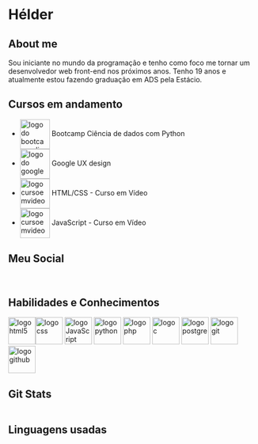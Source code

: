 
<h1> Hélder </h1>
<h2> About me </h2>
<p>Sou iniciante no mundo da programação e tenho como foco me tornar um desenvolvedor web front-end nos próximos anos. Tenho 19 anos e atualmente estou fazendo graduação em ADS pela Estácio.</p>
<h2>Cursos em andamento</h2>
<ul>
    <li><img style="display:inline;" align="center" src="https://hermes.dio.me/tracks/f5dba255-da18-427a-a02a-ca11a339c1cd.png" alt="logo do bootcamp dio - data science com python" width="60">  Bootcamp Ciência de dados com Python</li>
    <li><img align="center" src="https://cdn-icons-png.flaticon.com/512/270/270799.png?w=740&t=st=1690931819~exp=1690932419~hmac=cba915a3f133c2f55caa92dd87d0121a5b3722a6afc9d06b2762ab09cba1d78e" width="60" alt="logo do google"> Google UX design</li>
    <li><img align="center" src="https://www.cursoemvideo.com/wp-content/uploads/2019/08/cropped-cursoemvideo-logo.png" width="60" alt="logo cursoemvideo">  HTML/CSS - Curso em Vídeo</li>
    <li><img align="center" src="https://www.cursoemvideo.com/wp-content/uploads/2019/08/cropped-cursoemvideo-logo.png" width="60" alt="logo cursoemvideo"> JavaScript - Curso em Vídeo</li>
</ul>
<div class="org">
    <h2>Meu Social</h2>
        <a href="https://www.linkedin.com/in/hélder-barreto-ribeiro-105820242/"><img src="https://camo.githubusercontent.com/a92253e660dec8b5243fbdb82d38e415b395a97fc3c41a93a412c603d475638c/68747470733a2f2f696d672e736869656c64732e696f2f62616467652f4c696e6b6564496e2d3030303f7374796c653d666f722d7468652d6261646765266c6f676f3d6c696e6b6564696e266c6f676f436f6c6f723d304537364138" alt=""></a> <a href="mailto:barreto.helder18@gmail.com"><img src="https://img.shields.io/badge/email-black?style=for-the-badge&logo=gmail&logoColor=red" alt=""></a>
</div>
<div style="display: inline;">
<h2>Habilidades e Conhecimentos</h2>
<img src="https://cdn-icons-png.flaticon.com/128/1051/1051277.png" alt="logo html5" width="55"><img src="https://cdn-icons-png.flaticon.com/128/732/732190.png" alt="logo css" width="55"> <img src="https://cdn-icons-png.flaticon.com/128/5968/5968292.png" alt="logo JavaScript" width="55"> <img src="https://cdn-icons-png.flaticon.com/128/3098/3098090.png" alt="logo python" width="55"> <img src="https://cdn-icons-png.flaticon.com/128/919/919830.png" alt="logo php" width="55"> <img src="https://cdn-icons-png.flaticon.com/128/3665/3665923.png" alt="logo c" width="55"> <img src="https://cdn-icons-png.flaticon.com/128/5968/5968342.png" alt="logo postgre" width="55"> <img src="https://cdn-icons-png.flaticon.com/128/4494/4494740.png" alt="logo git" width="55"> <img src="https://cdn-icons-png.flaticon.com/128/733/733553.png" alt="logo github" width="55">
<h2>Git Stats</h2>
<img src="https://github-readme-stats.vercel.app/api?username=helder-rib&theme=transparent&bg_color=000&border_color=F0A3DC&show_icons=true&icon_color=F0A3DC&title_color=F04D5F3&text_color=FFF" alt="">
<h2>Linguagens usadas</h2>
<img src="https://github-readme-stats-git-masterrstaa-rickstaa.vercel.app/api/top-langs/?username=helder-rib&layout=compact&bg_color=000&border_color=30A3DC&title_color=E94D5F&text_color=FFF" alt="">
</div>
<!-- <style> 
    .cursos {
        display: inline;
        font-size: 30px;
    }

    img {
        margin-bottom: 10px;
    }

</style> -->


